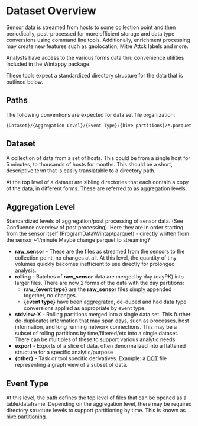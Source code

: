 # Dataset Overview
Sensor data is streamed from hosts to some collection point and then periodically, post-processed for more efficient storage and data type conversions using command line tools. Additionally, enrichment processing may create new features such as geolocation, Mitre Attck labels and more.

Analysts have access to the various forms data thru convenience utilities included in the Wintappy package. 

These tools expect a standardized directory structure for the data that is outlined below.

## Paths
The following conventions are expected for data set file organization:
 
```
{​​​​Dataset}​/{​Aggregation Level}​/{Event Type}/{hive partitions}/*.parquet
```

## Dataset
A collection of data from a set of hosts. This could be from a single host for 5 minutes, to thousands of hosts for months. 
This should be a short, descriptive term that is easily translatable to a directory path.

At the top level of a dataset are sibling directories that each contain a copy of the data, in different forms. These are referred to as aggregation levels.
 
## Aggregation Level
Standardized levels of aggregation/post processing of sensor data. (See Confluence overview of post processing). Here they are in order starting from the sensor itself 
(ProgramData\Wintap\parquet) - directly written from the sensor ~1/minute
Maybe change parquet to streaming?
* **raw_sensor** - These are the files as streamed from the sensors to the collection point, no changes at all. At this level, the quantity of tiny volumes quickly becomes inefficient to use directly for prolonged analysis. 
* **rolling** - Batches of **raw_sensor** data are merged by day (dayPK) into larger files. There are now 2 forms of the data with the day partitions:
    * **raw_{event type}** are the **raw_sensor** files simply appended together, no changes.
    * **{event type}** have been aggregrated, de-duped and had data type conversions applied as appropriate by event type.
* **stdview-X** - Rolling partitions merged into a single data set. This further de-duplicates information that may span days, such as processes, host information, and long running network connections. This may be a subset of rolling partitions by time/filtered/etc into a single dataset. There can be multiples of these to support various analytic needs.
* **export** - Exports of a slice of data, often denormalized into a flattened structure for a specific analytic/purpose
* **{other}** - Task or tool specific derivatives. Example: a [DOT](https://en.wikipedia.org/wiki/DOT_(graph_description_language)) file representing a graph view of a subset of data.
 
## Event Type

At this level, the path defines the top level of files that can be opened as a table/dataframe. Depending on the aggregation level, there may be required directory structure levels to support partitioning by time. This is known as [hive partitioning](https://duckdb.org/docs/data/partitioning/hive_partitioning.html).
